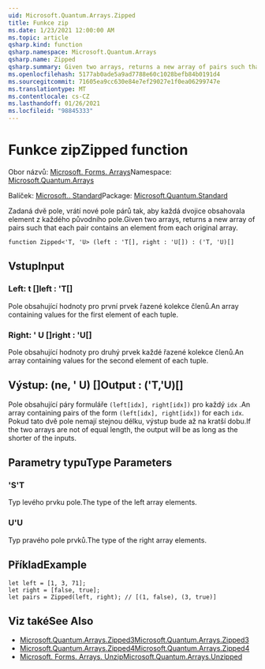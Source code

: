 ```yaml
---
uid: Microsoft.Quantum.Arrays.Zipped
title: Funkce zip
ms.date: 1/23/2021 12:00:00 AM
ms.topic: article
qsharp.kind: function
qsharp.namespace: Microsoft.Quantum.Arrays
qsharp.name: Zipped
qsharp.summary: Given two arrays, returns a new array of pairs such that each pair contains an element from each original array.
ms.openlocfilehash: 5177ab0ade5a9ad7788e60c1028befb84b0191d4
ms.sourcegitcommit: 71605ea9cc630e84e7ef29027e1f0ea06299747e
ms.translationtype: MT
ms.contentlocale: cs-CZ
ms.lasthandoff: 01/26/2021
ms.locfileid: "98845333"
---
```

# <a name="zipped-function"></a><span data-ttu-id="621c8-102">Funkce zip</span><span class="sxs-lookup"><span data-stu-id="621c8-102">Zipped function</span></span>

<span data-ttu-id="621c8-103">Obor názvů: [Microsoft. Forms. Arrays](xref:Microsoft.Quantum.Arrays)</span><span class="sxs-lookup"><span data-stu-id="621c8-103">Namespace: [Microsoft.Quantum.Arrays](xref:Microsoft.Quantum.Arrays)</span></span>

<span data-ttu-id="621c8-104">Balíček: [Microsoft.. Standard](https://nuget.org/packages/Microsoft.Quantum.Standard)</span><span class="sxs-lookup"><span data-stu-id="621c8-104">Package: [Microsoft.Quantum.Standard](https://nuget.org/packages/Microsoft.Quantum.Standard)</span></span>


<span data-ttu-id="621c8-105">Zadaná dvě pole, vrátí nové pole párů tak, aby každá dvojice obsahovala element z každého původního pole.</span><span class="sxs-lookup"><span data-stu-id="621c8-105">Given two arrays, returns a new array of pairs such that each pair contains an element from each original array.</span></span>

```qsharp
function Zipped<'T, 'U> (left : 'T[], right : 'U[]) : ('T, 'U)[]
```


## <a name="input"></a><span data-ttu-id="621c8-106">Vstup</span><span class="sxs-lookup"><span data-stu-id="621c8-106">Input</span></span>

### <a name="left--t"></a><span data-ttu-id="621c8-107">Left: t []</span><span class="sxs-lookup"><span data-stu-id="621c8-107">left : 'T[]</span></span>

<span data-ttu-id="621c8-108">Pole obsahující hodnoty pro první prvek řazené kolekce členů.</span><span class="sxs-lookup"><span data-stu-id="621c8-108">An array containing values for the first element of each tuple.</span></span>


### <a name="right--u"></a><span data-ttu-id="621c8-109">Right: ' U []</span><span class="sxs-lookup"><span data-stu-id="621c8-109">right : 'U[]</span></span>

<span data-ttu-id="621c8-110">Pole obsahující hodnoty pro druhý prvek každé řazené kolekce členů.</span><span class="sxs-lookup"><span data-stu-id="621c8-110">An array containing values for the second element of each tuple.</span></span>



## <a name="output--tu"></a><span data-ttu-id="621c8-111">Výstup: (ne, ' U) []</span><span class="sxs-lookup"><span data-stu-id="621c8-111">Output : ('T,'U)[]</span></span>

<span data-ttu-id="621c8-112">Pole obsahující páry formuláře `(left[idx], right[idx])` pro každý `idx` .</span><span class="sxs-lookup"><span data-stu-id="621c8-112">An array containing pairs of the form `(left[idx], right[idx])` for each `idx`.</span></span> <span data-ttu-id="621c8-113">Pokud tato dvě pole nemají stejnou délku, výstup bude až na kratší dobu.</span><span class="sxs-lookup"><span data-stu-id="621c8-113">If the two arrays are not of equal length, the output will be as long as the shorter of the inputs.</span></span>

## <a name="type-parameters"></a><span data-ttu-id="621c8-114">Parametry typu</span><span class="sxs-lookup"><span data-stu-id="621c8-114">Type Parameters</span></span>

### <a name="t"></a><span data-ttu-id="621c8-115">'S</span><span class="sxs-lookup"><span data-stu-id="621c8-115">'T</span></span>

<span data-ttu-id="621c8-116">Typ levého prvku pole.</span><span class="sxs-lookup"><span data-stu-id="621c8-116">The type of the left array elements.</span></span>
### <a name="u"></a><span data-ttu-id="621c8-117">U</span><span class="sxs-lookup"><span data-stu-id="621c8-117">'U</span></span>

<span data-ttu-id="621c8-118">Typ pravého pole prvků.</span><span class="sxs-lookup"><span data-stu-id="621c8-118">The type of the right array elements.</span></span>

## <a name="example"></a><span data-ttu-id="621c8-119">Příklad</span><span class="sxs-lookup"><span data-stu-id="621c8-119">Example</span></span>

```qsharp
let left = [1, 3, 71];
let right = [false, true];
let pairs = Zipped(left, right); // [(1, false), (3, true)]
```

## <a name="see-also"></a><span data-ttu-id="621c8-120">Viz také</span><span class="sxs-lookup"><span data-stu-id="621c8-120">See Also</span></span>

- [<span data-ttu-id="621c8-121">Microsoft.Quantum.Arrays.Zipped3</span><span class="sxs-lookup"><span data-stu-id="621c8-121">Microsoft.Quantum.Arrays.Zipped3</span></span>](xref:Microsoft.Quantum.Arrays.Zipped3)
- [<span data-ttu-id="621c8-122">Microsoft.Quantum.Arrays.Zipped4</span><span class="sxs-lookup"><span data-stu-id="621c8-122">Microsoft.Quantum.Arrays.Zipped4</span></span>](xref:Microsoft.Quantum.Arrays.Zipped4)
- [<span data-ttu-id="621c8-123">Microsoft. Forms. Arrays. Unzip</span><span class="sxs-lookup"><span data-stu-id="621c8-123">Microsoft.Quantum.Arrays.Unzipped</span></span>](xref:Microsoft.Quantum.Arrays.Unzipped)
